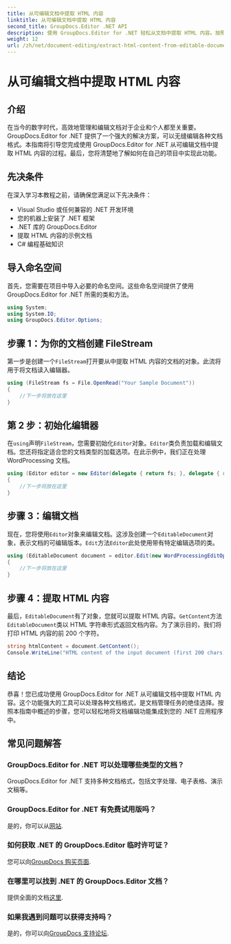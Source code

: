 ```yaml
---
title: 从可编辑文档中提取 HTML 内容
linktitle: 从可编辑文档中提取 HTML 内容
second_title: GroupDocs.Editor .NET API
description: 使用 GroupDocs.Editor for .NET 轻松从文档中提取 HTML 内容。按照我们的详细指南进行无缝集成和文档管理。
weight: 12
url: /zh/net/document-editing/extract-html-content-from-editable-document/
---
```


# 从可编辑文档中提取 HTML 内容

## 介绍
在当今的数字时代，高效地管理和编辑文档对于企业和个人都至关重要。GroupDocs.Editor for .NET 提供了一个强大的解决方案，可以无缝编辑各种文档格式。本指南将引导您完成使用 GroupDocs.Editor for .NET 从可编辑文档中提取 HTML 内容的过程。最后，您将清楚地了解如何在自己的项目中实现此功能。
## 先决条件
在深入学习本教程之前，请确保您满足以下先决条件：
- Visual Studio 或任何兼容的 .NET 开发环境
- 您的机器上安装了 .NET 框架
- .NET 库的 GroupDocs.Editor
- 提取 HTML 内容的示例文档
- C# 编程基础知识
## 导入命名空间
首先，您需要在项目中导入必要的命名空间。这些命名空间提供了使用 GroupDocs.Editor for .NET 所需的类和方法。
```csharp
using System;
using System.IO;
using GroupDocs.Editor.Options;
```
## 步骤 1：为你的文档创建 FileStream
第一步是创建一个`FileStream`打开要从中提取 HTML 内容的文档的对象。此流将用于将文档读入编辑器。
```csharp
using (FileStream fs = File.OpenRead("Your Sample Document"))
{
    //下一步将放在这里
}
```
## 第 2 步：初始化编辑器
在`using`声明`FileStream`，您需要初始化`Editor`对象。`Editor`类负责加载和编辑文档。您还将指定适合您的文档类型的加载选项。在此示例中，我们正在处理 WordProcessing 文档。
```csharp
using (Editor editor = new Editor(delegate { return fs; }, delegate { return new WordProcessingLoadOptions(); }))
{
    //下一步将放在这里
}
```
## 步骤 3：编辑文档
现在，您将使用`Editor`对象来编辑文档。这涉及创建一个`EditableDocument`对象，表示文档的可编辑版本。`Edit`方法`Editor`此处使用带有特定编辑选项的类。
```csharp
using (EditableDocument document = editor.Edit(new WordProcessingEditOptions()))
{
    //下一步将放在这里
}
```
## 步骤 4：提取 HTML 内容
最后，`EditableDocument`有了对象，您就可以提取 HTML 内容。`GetContent`方法`EditableDocument`类以 HTML 字符串形式返回文档内容。为了演示目的，我们将打印 HTML 内容的前 200 个字符。
```csharp
string htmlContent = document.GetContent();
Console.WriteLine("HTML content of the input document (first 200 chars): {0}", htmlContent.Substring(0, 200));
```

## 结论
恭喜！您已成功使用 GroupDocs.Editor for .NET 从可编辑文档中提取 HTML 内容。这个功能强大的工具可以处理各种文档格式，是文档管理任务的绝佳选择。按照本指南中概述的步骤，您可以轻松地将文档编辑功能集成到您的 .NET 应用程序中。
## 常见问题解答
### GroupDocs.Editor for .NET 可以处理哪些类型的文档？
GroupDocs.Editor for .NET 支持多种文档格式，包括文字处理、电子表格、演示文稿等。
### GroupDocs.Editor for .NET 有免费试用版吗？
是的，你可以从[网站](https://releases.groupdocs.com/).
### 如何获取 .NET 的 GroupDocs.Editor 临时许可证？
您可以向[GroupDocs 购买页面](https://purchase.groupdocs.com/temporary-license/).
### 在哪里可以找到 .NET 的 GroupDocs.Editor 文档？
提供全面的文档[这里](https://tutorials.groupdocs.com/editor/net/).
### 如果我遇到问题可以获得支持吗？
是的，你可以向[GroupDocs 支持论坛](https://forum.groupdocs.com/c/editor/20).